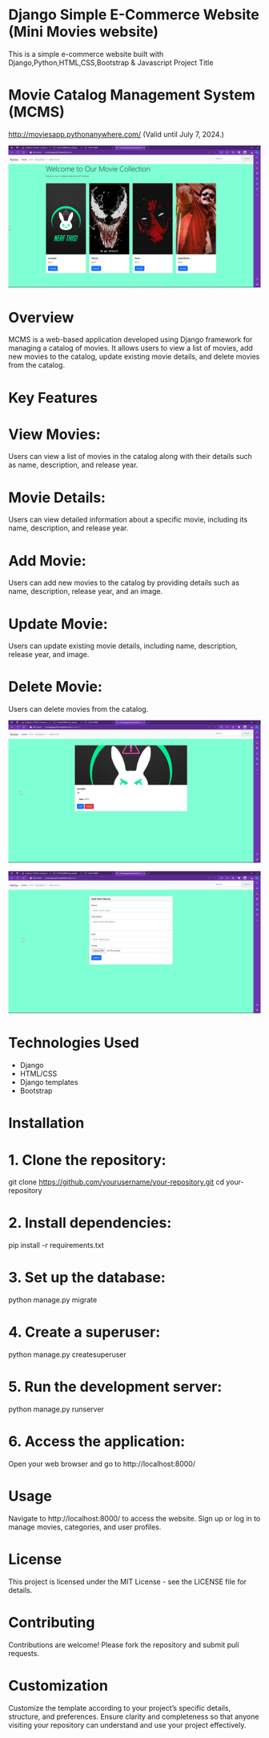 # Django Simple E-Commerce Website (Mini Movies website)
This is a simple e-commerce website built with Django,Python,HTML,CSS,Bootstrap & Javascript 
Project Title
# Movie Catalog Management System (MCMS)

http://moviesapp.pythonanywhere.com/  (Valid until July 7, 2024.)

![screenshot](screenshot/home.png)

# Overview
MCMS is a web-based application developed using Django framework for managing a catalog of movies. 
It allows users to view a list of movies, add new movies to the catalog, update existing movie details, and delete movies from the catalog.

# Key Features
# View Movies:
Users can view a list of movies in the catalog along with their details such as name, description, and release year.

# Movie Details:
Users can view detailed information about a specific movie, including its name, description, and release year.

# Add Movie: 
Users can add new movies to the catalog by providing details such as name, description, release year, and an image.

# Update Movie:
Users can update existing movie details, including name, description, release year, and image.

# Delete Movie:
Users can delete movies from the catalog.

![screenshot](screenshot/edit.png)

![screenshot](screenshot/addmovie.png)


# Technologies Used

- Django
- HTML/CSS
- Django templates
- Bootstrap 

# Installation

# 1. Clone the repository:
   git clone https://github.com/yourusername/your-repository.git
   cd your-repository

# 2. Install dependencies:

pip install -r requirements.txt

# 3. Set up the database:

python manage.py migrate

# 4. Create a superuser:

python manage.py createsuperuser

# 5. Run the development server:

python manage.py runserver

# 6. Access the application:
Open your web browser and go to http://localhost:8000/

# Usage
Navigate to http://localhost:8000/ to access the website.
Sign up or log in to manage movies, categories, and user profiles.

# License
This project is licensed under the MIT License - see the LICENSE file for details.

# Contributing
Contributions are welcome! Please fork the repository and submit pull requests.

# Customization

Customize the template according to your project’s specific details, structure, and preferences. Ensure clarity and completeness so that anyone visiting your repository can understand and use your project effectively.
